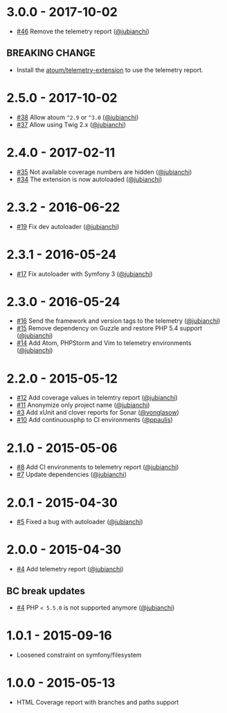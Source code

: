 # 3.0.0 - 2017-10-02

* [#46](https://github.com/atoum/reports-extension/pull/46) Remove the telemetry report ([@jubianchi])

## BREAKING CHANGE

* Install the [atoum/telemetry-extension](https://github.com/atoum/telemetry-extension) to use the telemetry report.

# 2.5.0 - 2017-10-02

* [#38](https://github.com/atoum/reports-extension/pull/38) Allow atoum `^2.9` or `^3.0` ([@jubianchi])
* [#37](https://github.com/atoum/reports-extension/pull/37) Allow using Twig 2.x ([@jubianchi])

# 2.4.0 - 2017-02-11

* [#35](https://github.com/atoum/reports-extension/pull/35) Not available coverage numbers are hidden ([@jubianchi])
* [#34](https://github.com/atoum/reports-extension/pull/34) The extension is now autoloaded ([@jubianchi])

# 2.3.2 - 2016-06-22

* [#19](https://github.com/atoum/reports-extension/pull/19) Fix dev autoloader ([@jubianchi])

# 2.3.1 - 2016-05-24

* [#17](https://github.com/atoum/reports-extension/pull/17) Fix autoloader with Symfony 3 ([@jubianchi])

# 2.3.0 - 2016-05-24

* [#16](https://github.com/atoum/reports-extension/pull/16) Send the framework and version tags to the telemetry ([@jubianchi])
* [#15](https://github.com/atoum/reports-extension/pull/15) Remove dependency on Guzzle and restore PHP 5.4 support ([@jubianchi])
* [#14](https://github.com/atoum/reports-extension/pull/14) Add Atom, PHPStorm and Vim to telemetry environments ([@jubianchi])

# 2.2.0 - 2015-05-12

* [#12](https://github.com/atoum/reports-extension/pull/12) Add coverage values in telemtry report ([@jubianchi])
* [#11](https://github.com/atoum/reports-extension/pull/11) Anonymize only project name ([@jubianchi])
* [#3](https://github.com/atoum/reports-extension/pull/3) Add xUnit and clover reports for Sonar ([@vonglasow])
* [#10](https://github.com/atoum/reports-extension/pull/10) Add continuousphp to CI environments ([@ppaulis])

# 2.1.0 - 2015-05-06

* [#8](https://github.com/atoum/reports-extension/pull/8) Add CI environments to telemetry report ([@jubianchi])
* [#7](https://github.com/atoum/reports-extension/pull/7) Update dependencies ([@jubianchi])

# 2.0.1 - 2015-04-30

* [#5](https://github.com/atoum/reports-extension/pull/5) Fixed a bug with autoloader ([@jubianchi])

# 2.0.0 - 2015-04-30

* [#4](https://github.com/atoum/reports-extension/pull/4) Add telemetry report ([@jubianchi])

## BC break updates

* [#4](https://github.com/atoum/reports-extension/pull/4) PHP `< 5.5.0` is not supported anymore ([@jubianchi])

# 1.0.1 - 2015-09-16

* Loosened constraint on symfony/filesystem

# 1.0.0 - 2015-05-13

* HTML Coverage report with branches and paths support

[@jubianchi]: https://github.com/jubianchi
[@ppaulis]: https://github.com/ppaulis
[@vonglasow]: https://github.com/vonglasow
